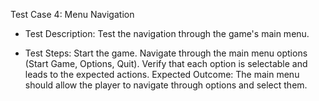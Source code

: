 Test Case 4: Menu Navigation

- Test Description: Test the navigation through the game's main menu.

- Test Steps:
    Start the game.
    Navigate through the main menu options (Start Game, Options, Quit).
    Verify that each option is selectable and leads to the expected actions.
    Expected Outcome: The main menu should allow the player to navigate through options and select them.